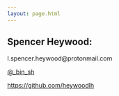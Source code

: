 ```yaml
---
layout: page.html
---
```



<h2>Spencer Heywood:</h2>
<p>
  l.spencer.heywood@protonmail.com
</p>
<p>
  <a href='https://twitter.com/_bin_sh'>@_bin_sh</a>
</p>
<p>
  <a href='https://github.com/heywoodlh'>https://github.com/heywoodlh</a>
</p>
